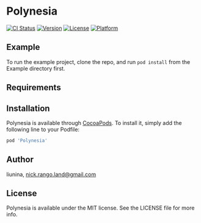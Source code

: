 # Polynesia

[![CI Status](https://img.shields.io/travis/liunina/Polynesia.svg?style=flat)](https://travis-ci.org/liunina/Polynesia)
[![Version](https://img.shields.io/cocoapods/v/Polynesia.svg?style=flat)](https://cocoapods.org/pods/Polynesia)
[![License](https://img.shields.io/cocoapods/l/Polynesia.svg?style=flat)](https://cocoapods.org/pods/Polynesia)
[![Platform](https://img.shields.io/cocoapods/p/Polynesia.svg?style=flat)](https://cocoapods.org/pods/Polynesia)

## Example

To run the example project, clone the repo, and run `pod install` from the Example directory first.

## Requirements

## Installation

Polynesia is available through [CocoaPods](https://cocoapods.org). To install
it, simply add the following line to your Podfile:

```ruby
pod 'Polynesia'
```

## Author

liunina, nick.rango.land@gmail.com

## License

Polynesia is available under the MIT license. See the LICENSE file for more info.
